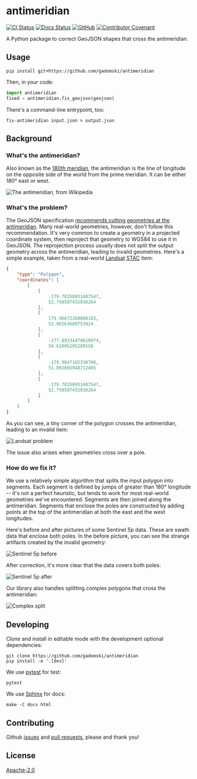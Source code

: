 # antimeridian

[![CI Status](https://img.shields.io/github/actions/workflow/status/gadomski/antimeridian/ci.yaml?style=for-the-badge&label=CI)](https://github.com/gadomski/antimeridian/actions/workflows/ci.yaml)
[![Docs Status](https://img.shields.io/github/actions/workflow/status/gadomski/antimeridian/pages.yaml?style=for-the-badge&label=Docs)](http://www.gadom.ski/antimeridian/)
[![GitHub](https://img.shields.io/github/license/gadomski/antimeridian?style=for-the-badge)](./LICENSE)
[![Contributor Covenant](https://img.shields.io/badge/Contributor%20Covenant-2.1-4baaaa.svg?style=for-the-badge)](./CODE_OF_CONDUCT)

A Python package to correct GeoJSON shapes that cross the antimeridian.

## Usage

```shell
pip install git+https://github.com/gadomski/antimeridian
```

Then, in your code:

```python
import antimeridian
fixed = antimeridian.fix_geojson(geojson)
```

There's a command-line entrypoint, too:

```shell
fix-antimeridian input.json > output.json
```

## Background

### What's the antimeridian?

Also known as the [180th meridian](https://en.wikipedia.org/wiki/180th_meridian), the antimeridian is the line of longitude on the opposite side of the world from the prime meridian.
It can be either 180° east or west.

![The antimeridian, from Wikipedia](https://upload.wikimedia.org/wikipedia/commons/thumb/8/8d/Earth_map_with_180th_meridian.jpg/320px-Earth_map_with_180th_meridian.jpg)

### What's the problem?

The GeoJSON specification [recommends cutting geometries at the antimeridian](https://www.rfc-editor.org/rfc/rfc7946#section-3.1.9).
Many real-world geometries, however, don't follow this recommendation.
It's very common to create a geometry in a projected coordinate system, then reproject that geometry to WGS84 to use it in GeoJSON.
The reprojection process usually does not split the output geometry across the antimeridian, leading to invalid geometries.
Here's a simple example, taken from a real-world [Landsat](https://landsat.gsfc.nasa.gov/) [STAC](https://stacspec.org) item:

```json
{
    "type": "Polygon",
    "coordinates": [
        [
            [
                -179.70358951407547,
                52.750507455036264
            ],
            [
                179.96672360880183,
                52.00163609753924
            ],
            [
                -177.89334479610974,
                50.62805205289558
            ],
            [
                -179.9847165338706,
                51.002602948712465
            ],
            [
                -179.70358951407547,
                52.750507455036264
            ]
        ]
    ]
}
```

As you can see, a tiny corner of the polygon crosses the antimeridian, leading to an invalid item:

![Landsat problem](./img/landsat-problem.png)

The issue also arises when geometries cross over a pole.

### How do we fix it?

We use a relatively simple algorithm that splits the input polygon into segments.
Each segment is defined by jumps of greater than 180° longitude -- it's not a perfect heuristic, but tends to work for most real-world geometries we've encountered.
Segments are then joined along the antimeridian.
Segments that enclose the poles are constructed by adding points at the top of the antimeridian at both the east and the west longitudes.

Here's before and after pictures of some Sentinel 5p data.
These are swath data that enclose both poles.
In the before picture, you can see the strange artifacts created by the invalid geometry:

![Sentinel 5p before](./img/sentinel-5p-before.png)

After correction, it's more clear that the data covers both poles:

![Sentinel 5p after](./img/sentinel-5p-after.png)

Our library also handles splitting complex polygons that cross the antimeridian:

![Complex split](./img/complex-split.png)

## Developing

Clone and install in editable mode with the development optional dependencies:

```shell
git clone https://github.com/gadomski/antimeridian
pip install -e '.[dev]'
```

We use [pytest](https://docs.pytest.org) for test:

```shell
pytest
```

We use [Sphinx](https://www.sphinx-doc.org) for docs:

```shell
make -C docs html
```

## Contributing

Github [issues](https://github.com/gadomski/antimeridian/issues) and [pull requests](https://github.com/gadomski/antimeridian/pulls), please and thank you!

## License

[Apache-2.0](./LICENSE)
